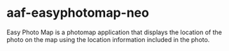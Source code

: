 # aaf-easyphotomap-neo
Easy Photo Map is a photomap application that displays the location of the photo on the map using the location information included in the photo.
